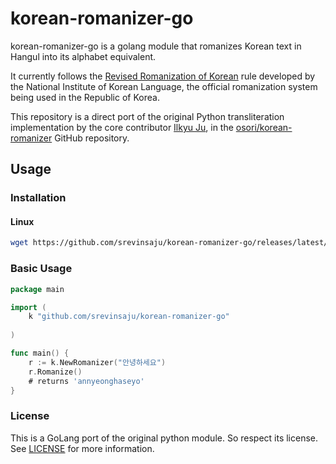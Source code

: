 # korean-romanizer-go
korean-romanizer-go is a golang module that romanizes Korean text in Hangul into its alphabet equivalent.

It currently follows the [Revised Romanization of Korean](https://www.korean.go.kr/front_eng/roman/roman_01.do) rule developed by the National Institute of Korean Language, the official romanization system being used in the Republic of Korea.

This repository is a direct port of the original Python transliteration implementation
by the core contributor [Ilkyu Ju](https://github.com/osori), 
in the [osori/korean-romanizer](https://github.com/osori/korean-romanizer) GitHub repository.

## Usage

### Installation
#### Linux
```bash
wget https://github.com/srevinsaju/korean-romanizer-go/releases/latest/korean_romanizer_linux
```

### Basic Usage
```go
package main

import (
	k "github.com/srevinsaju/korean-romanizer-go"
	
)

func main() {
	r := k.NewRomanizer("안녕하세요")
	r.Romanize()
	# returns 'annyeonghaseyo'
}
```

### License
This is a GoLang port of the original python module. So respect its license.
See [LICENSE](./LICENSE) for more information.
